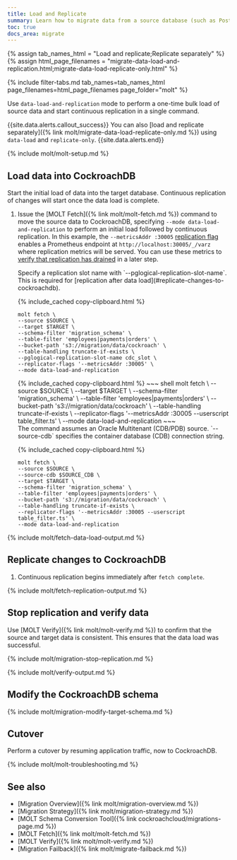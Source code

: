 ```yaml
---
title: Load and Replicate
summary: Learn how to migrate data from a source database (such as PostgreSQL, MySQL, or Oracle) into a CockroachDB cluster.
toc: true
docs_area: migrate
---
```


{% assign tab_names_html = "Load and replicate;Replicate separately" %}
{% assign html_page_filenames = "migrate-data-load-and-replication.html;migrate-data-load-replicate-only.html" %}

{% include filter-tabs.md tab_names=tab_names_html page_filenames=html_page_filenames page_folder="molt" %}

Use `data-load-and-replication` mode to perform a one-time bulk load of source data and start continuous replication in a single command.

{{site.data.alerts.callout_success}}
You can also [load and replicate separately]({% link molt/migrate-data-load-replicate-only.md %}) using `data-load` and `replicate-only`.
{{site.data.alerts.end}}

{% include molt/molt-setup.md %}

## Load data into CockroachDB

Start the initial load of data into the target database. Continuous replication of changes will start once the data load is complete.

1. Issue the [MOLT Fetch]({% link molt/molt-fetch.md %}) command to move the source data to CockroachDB, specifying `--mode data-load-and-replication` to perform an initial load followed by continuous replication. In this example, the `--metricsAddr :30005` [replication flag](#replication-flags) enables a Prometheus endpoint at `http://localhost:30005/_/varz` where replication metrics will be served. You can use these metrics to [verify that replication has drained](#stop-replication-and-verify-data) in a later step.

    <section class="filter-content" markdown="1" data-scope="postgres">
    Specify a replication slot name with `--pglogical-replication-slot-name`. This is required for [replication after data load](#replicate-changes-to-cockroachdb).

    {% include_cached copy-clipboard.html %}
    ~~~ shell
    molt fetch \
    --source $SOURCE \ 
    --target $TARGET \
    --schema-filter 'migration_schema' \
    --table-filter 'employees|payments|orders' \
    --bucket-path 's3://migration/data/cockroach' \
    --table-handling truncate-if-exists \
    --pglogical-replication-slot-name cdc_slot \
    --replicator-flags '--metricsAddr :30005' \
    --mode data-load-and-replication
    ~~~
    </section>

    <section class="filter-content" markdown="1" data-scope="mysql">
    {% include_cached copy-clipboard.html %}
    ~~~ shell
    molt fetch \
    --source $SOURCE \ 
    --target $TARGET \
    --schema-filter 'migration_schema' \
    --table-filter 'employees|payments|orders' \
    --bucket-path 's3://migration/data/cockroach' \
    --table-handling truncate-if-exists \
    --replicator-flags '--metricsAddr :30005 --userscript table_filter.ts' \
    --mode data-load-and-replication
    ~~~
    </section>

    <section class="filter-content" markdown="1" data-scope="oracle">
    The command assumes an Oracle Multitenant (CDB/PDB) source. `--source-cdb` specifies the container database (CDB) connection string.

    {% include_cached copy-clipboard.html %}
    ~~~ shell
    molt fetch \
    --source $SOURCE \
    --source-cdb $SOURCE_CDB \
    --target $TARGET \
    --schema-filter 'migration_schema' \
    --table-filter 'employees|payments|orders' \
    --bucket-path 's3://migration/data/cockroach' \
    --table-handling truncate-if-exists \
    --replicator-flags '--metricsAddr :30005 --userscript table_filter.ts' \
    --mode data-load-and-replication
    ~~~
    </section>

{% include molt/fetch-data-load-output.md %}

## Replicate changes to CockroachDB

1. Continuous replication begins immediately after `fetch complete`.

{% include molt/fetch-replication-output.md %}

## Stop replication and verify data

Use [MOLT Verify]({% link molt/molt-verify.md %}) to confirm that the source and target data is consistent. This ensures that the data load was successful.

{% include molt/migration-stop-replication.md %}

{% include molt/verify-output.md %}

## Modify the CockroachDB schema

{% include molt/migration-modify-target-schema.md %}

## Cutover

Perform a cutover by resuming application traffic, now to CockroachDB.

{% include molt/molt-troubleshooting.md %}

## See also

- [Migration Overview]({% link molt/migration-overview.md %})
- [Migration Strategy]({% link molt/migration-strategy.md %})
- [MOLT Schema Conversion Tool]({% link cockroachcloud/migrations-page.md %})
- [MOLT Fetch]({% link molt/molt-fetch.md %})
- [MOLT Verify]({% link molt/molt-verify.md %})
- [Migration Failback]({% link molt/migrate-failback.md %})
